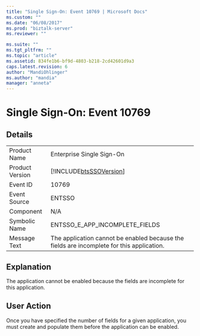 ```yaml
---
title: "Single Sign-On: Event 10769 | Microsoft Docs"
ms.custom: ""
ms.date: "06/08/2017"
ms.prod: "biztalk-server"
ms.reviewer: ""

ms.suite: ""
ms.tgt_pltfrm: ""
ms.topic: "article"
ms.assetid: 834fe1b6-bf9d-4803-b218-2cd42601d9a3
caps.latest.revision: 6
author: "MandiOhlinger"
ms.author: "mandia"
manager: "anneta"
---
```

# Single Sign-On: Event 10769
## Details  
  
|                 |                                                                                           |
|-----------------|-------------------------------------------------------------------------------------------|
|  Product Name   |                                 Enterprise Single Sign-On                                 |
| Product Version |                [!INCLUDE[btsSSOVersion](../includes/btsssoversion-md.md)]                 |
|    Event ID     |                                           10769                                           |
|  Event Source   |                                          ENTSSO                                           |
|    Component    |                                            N/A                                            |
|  Symbolic Name  |                              ENTSSO_E_APP_INCOMPLETE_FIELDS                               |
|  Message Text   | The application cannot be enabled because the fields are incomplete for this application. |
  
## Explanation  
 The application cannot be enabled because the fields are incomplete for this application.  
  
## User Action  
 Once you have specified the number of fields for a given application, you must create and populate them before the application can be enabled.